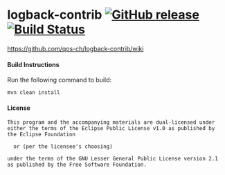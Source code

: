 # logback-contrib  [![GitHub release](https://img.shields.io/github/release/qos-ch/logback-contrib.svg?maxAge=2592000)]() [![Build Status](https://travis-ci.org/qos-ch/logback-contrib.svg?branch=master)](https://travis-ci.org/qos-ch/logback-contrib)


https://github.com/qos-ch/logback-contrib/wiki

#### Build Instructions
Run the following command to build:

```
mvn clean install
```

#### License
```
This program and the accompanying materials are dual-licensed under
either the terms of the Eclipse Public License v1.0 as published by
the Eclipse Foundation

  or (per the licensee's choosing)

under the terms of the GNU Lesser General Public License version 2.1
as published by the Free Software Foundation.
```
